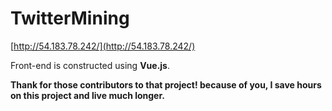 # TwitterMining


[http://54.183.78.242/](http://54.183.78.242/)



Front-end is constructed using **Vue.js**.

**Thank for those contributors to that project! because of you, I save hours on this project and live much longer.**